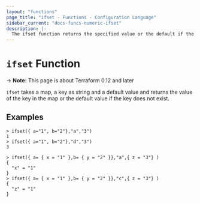 ```yaml
---
layout: "functions"
page_title: "ifset - Functions - Configuration Language"
sidebar_current: "docs-funcs-numeric-ifset"
description: |-
  The ifset function returns the specified value or the default if the key is not defined.
---
```


# `ifset` Function

-> **Note:** This page is about Terraform 0.12 and later

`ifset` takes a map, a key as string and a default value and returns the value of the key in the map or the default value if the key does not exist.

## Examples

```
> ifset({ a="1", b="2"},"a","3")
1
> ifset({ a="1", b="2"},"d","3")
3
```

```
> ifset({ a= { x = "1" },b= { y = "2" }},"a",{ z = "3"} )
{
  "x" = "1"
}
> ifset({ a= { x = "1" },b= { y = "2" }},"c",{ z = "3"} )
{
  "z" = "1"
}
```
